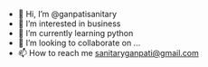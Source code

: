 - 👋 Hi, I’m @ganpatisanitary
- 👀 I’m interested in business
- 🌱 I’m currently learning python
- 💞️ I’m looking to collaborate on ...
- 📫 How to reach me sanitaryganpati@gmail.com

<!---
ganpatisanitary/ganpatisanitary is a ✨ special ✨ repository because its `README.md` (this file) appears on your GitHub profile.
You can click the Preview link to take a look at your changes.
--->
